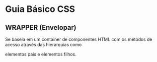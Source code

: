 # Guia Básico CSS





## WRAPPER (Envelopar)

Se baseia em um container de componentes  HTML com os métodos de acesso através das hierarquias como 

elementos pais e elementos filhos.